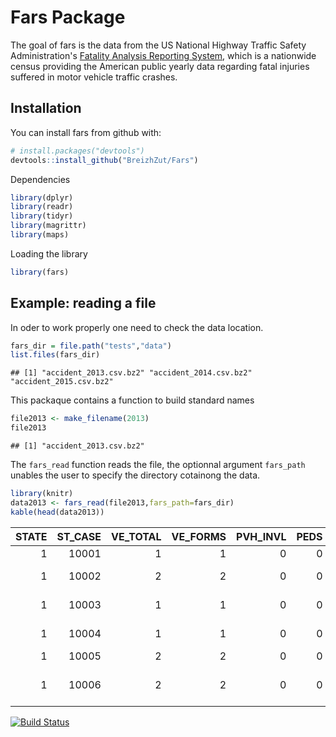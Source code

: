 
Fars Package
============

The goal of fars is the data from the US National Highway Traffic Safety Administration's [Fatality Analysis Reporting System](https://www.nhtsa.gov/Data/Fatality-Analysis-Reporting-System-(FARS)), which is a nationwide census providing the American public yearly data regarding fatal injuries suffered in motor vehicle traffic crashes.

Installation
------------

You can install fars from github with:

``` r
# install.packages("devtools")
devtools::install_github("BreizhZut/Fars")
```

Dependencies

``` r
library(dplyr)
library(readr)
library(tidyr)
library(magrittr)
library(maps)
```

Loading the library

``` r
library(fars)
```

Example: reading a file
-----------------------

In oder to work properly one need to check the data location.

``` r
fars_dir = file.path("tests","data")
list.files(fars_dir)
```

    ## [1] "accident_2013.csv.bz2" "accident_2014.csv.bz2" "accident_2015.csv.bz2"

This packaque contains a function to build standard names

``` r
file2013 <- make_filename(2013)
file2013
```

    ## [1] "accident_2013.csv.bz2"

The `fars_read` function reads the file, the optionnal argument `fars_path` unables the user to specify the directory cotainong the data.

``` r
library(knitr)
data2013 <- fars_read(file2013,fars_path=fars_dir)
kable(head(data2013))
```

|  STATE|  ST\_CASE|  VE\_TOTAL|  VE\_FORMS|  PVH\_INVL|  PEDS|  PERNOTMVIT|  PERMVIT|  PERSONS|  COUNTY|  CITY|  DAY|  MONTH|  YEAR|  DAY\_WEEK|  HOUR|  MINUTE|  NHS|  ROAD\_FNC|  ROUTE| TWAY\_ID         | TWAY\_ID2            |  MILEPT|  LATITUDE|   LONGITUD|  SP\_JUR|  HARM\_EV|  MAN\_COLL|  RELJCT1|  RELJCT2|  TYP\_INT|  WRK\_ZONE|  REL\_ROAD|  LGT\_COND|  WEATHER1|  WEATHER2|  WEATHER|  SCH\_BUS| RAIL    |  NOT\_HOUR|  NOT\_MIN|  ARR\_HOUR|  ARR\_MIN|  HOSP\_HR|  HOSP\_MN|  CF1|  CF2|  CF3|  FATALS|  DRUNK\_DR|
|------:|---------:|----------:|----------:|----------:|-----:|-----------:|--------:|--------:|-------:|-----:|----:|------:|-----:|----------:|-----:|-------:|----:|----------:|------:|:-----------------|:---------------------|-------:|---------:|----------:|--------:|---------:|----------:|--------:|--------:|---------:|----------:|----------:|----------:|---------:|---------:|--------:|---------:|:--------|----------:|---------:|----------:|---------:|---------:|---------:|----:|----:|----:|-------:|----------:|
|      1|     10001|          1|          1|          0|     0|           0|        8|        8|     115|     0|    6|      1|  2013|          1|     0|      55|    1|          1|      1| I-59             | NA                   |    1589|  33.79196|  -86.38370|        0|        42|          0|        0|        1|         1|          0|          4|          2|        10|         0|       10|         0| 0000000 |         99|        99|          1|         7|        99|        99|    0|    0|    0|       2|          0|
|      1|     10002|          2|          2|          0|     0|           0|        2|        2|      55|  1670|    3|      1|  2013|          5|    21|      24|    1|          2|      2| US-SR 74         | MCCLAIN ST           |    1397|  33.98466|  -85.88831|        0|        12|          6|        0|        2|         2|          0|          1|          3|        10|         0|       10|         0| 0000000 |         99|        99|         21|        33|        99|        99|    0|    0|    0|       1|          0|
|      1|     10003|          1|          1|          0|     0|           0|        1|        1|      89|  1730|    6|      1|  2013|          1|    11|      45|    0|         15|      6| OAKWOOD AVE      | NA                   |       0|  34.74947|  -86.62147|        0|        30|          0|        0|        1|         1|          0|          4|          1|        10|         0|       10|         0| 0000000 |         99|        99|         11|        54|        99|        99|    0|    0|    0|       1|          0|
|      1|     10004|          1|          1|          0|     0|           0|        3|        3|      73|   350|    6|      1|  2013|          1|    12|      25|    0|         99|      6| JEFFERSON AVE SW | NA                   |       0|  33.48591|  -86.85701|        0|        24|          0|        0|        1|         1|          0|          4|          1|         1|         0|        1|         0| 0000000 |         99|        99|         12|        33|        99|        99|    0|    0|    0|       2|          0|
|      1|     10005|          2|          2|          0|     0|           0|        3|        3|     125|  3050|    6|      1|  2013|          1|    18|      28|    1|         11|      1| I-359            | NA                   |      10|  33.16856|  -87.55183|        0|        12|          1|        1|       18|         1|          0|          1|          3|         1|         0|        1|         0| 0000000 |         99|        99|         18|        29|        99|        99|    0|    0|    0|       1|          0|
|      1|     10006|          2|          2|          0|     0|           0|        3|        3|      97|  2100|    8|      1|  2013|          3|    14|      31|    1|         13|      6| GOVERNMENT ST    | PLEASANT VALLEY ROAD |       0|  30.66168|  -88.10793|        0|        12|          6|        0|        2|         2|          0|          1|          1|         1|         0|        1|         0| 0000000 |         99|        99|         14|        32|        99|        99|    0|    0|    0|       1|          0|

[![Build Status](https://travis-ci.org/BreizhZut/Fars.svg?branch=master)](https://travis-ci.org/BreizhZut/Fars)
